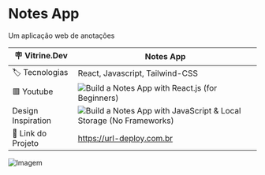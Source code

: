 # Notes App

Um aplicação web de anotações

| :placard: Vitrine.Dev | Notes App |
| --- | --- |
| :label: Tecnologias | React, Javascript, Tailwind-CSS |
| 🟥  Youtube | ![Build a Notes App with React.js (for Beginners)](https://www.youtube.com/watch?v=ulOKYl5sHGk&list=PLYWRR8iVrYwve3AHL5H4uk9PWiYBeOv04&index=11) |
| Design Inspiration | ![Build a Notes App with JavaScript & Local Storage (No Frameworks)](https://www.youtube.com/watch?v=01YKQmia2Jw&list=PLYWRR8iVrYwve3AHL5H4uk9PWiYBeOv04&index=3&t=890s)
| 🔗 Link do Projeto | https://url-deploy.com.br |

![Imagem](blob:https://vercel.com/1083ac08-87df-4144-97d1-bb3735a5f617#vitrinedev)
